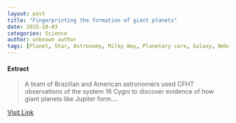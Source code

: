 ```yaml
---
layout: post
title: "Fingerprinting the formation of giant planets"
date: 2015-10-03
categories: Science
author: unknown author
tags: [Planet, Star, Astronomy, Milky Way, Planetary core, Galaxy, Nebular hypothesis, Planetary science, Physical sciences, Outer space, Astronomical objects, Space science, Stellar astronomy, Stars]
---
```





#### Extract
>A team of Brazilian and American astronomers used CFHT observations of the system 16 Cygni to discover evidence of how giant planets like Jupiter form....



[Visit Link](http://phys.org/news324884769.html)


